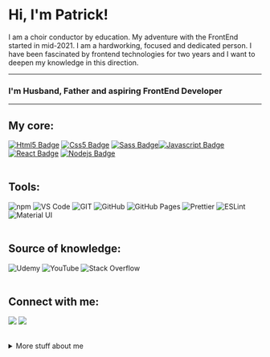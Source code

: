 # Hi, I'm Patrick! 

I am a choir conductor by education. My adventure with the FrontEnd started in mid-2021. I am a hardworking, focused and dedicated person.  I have been fascinated by frontend technologies for two years and I want to deepen my knowledge in this direction.

---
### I'm Husband, Father and aspiring FrontEnd Developer
---

## My core:

 
[![Html5 Badge](https://img.shields.io/badge/-Html5-e34c26?style=for-the-badge&labelColor=black&logo=html5&logoColor=e34c26)](#) [![Css5 Badge](https://img.shields.io/badge/-Css3-2965f1?style=for-the-badge&labelColor=black&logo=css3&logoColor=2965f1)](#)  [![Sass Badge](https://img.shields.io/badge/-sass-c69?style=for-the-badge&labelColor=black&logo=sass&logoColor=c69)](#)[![Javascript Badge](https://img.shields.io/badge/-Javascript-F0DB4F?style=for-the-badge&labelColor=black&logo=javascript&logoColor=F0DB4F)](#)  [![React Badge](https://img.shields.io/badge/-React-61DBFB?style=for-the-badge&labelColor=black&logo=react&logoColor=61DBFB)](#) [![Nodejs Badge](https://img.shields.io/badge/-Nodejs-3C873A?style=for-the-badge&labelColor=black&logo=node.js&logoColor=3C873A)](#) 
<br>
<br>

## Tools:

<img alt="npm" src="https://img.shields.io/badge/-NPM-CB3837?style=for-the-badge&logo=npm&logoColor=white" /> <img alt="VS Code" src="https://img.shields.io/badge/-Visual%20Studio%20Code-23A9F2?style=for-the-badge&logo=Visual%20Studio%20Code&logoColor=white"/> <img alt="GIT" src="https://img.shields.io/badge/-Git-F05032?style=for-the-badge&logo=git&logoColor=white" /> <img alt="GitHub" src="https://img.shields.io/badge/-Github-181717?style=for-the-badge&logo=GitHub&logoColor=white"/> <img alt="GitHub Pages" src="https://img.shields.io/badge/GitHub%20Pages-327FC7.svg?style=for-the-badge&logo=github&logoColor=white"/> <img alt="Prettier" src="https://img.shields.io/badge/-Prettier-F7B93E?style=for-the-badge&logo=prettier&logoColor=white" /> <img alt="ESLint" src="https://img.shields.io/badge/-ESLint-4B32C3?style=for-the-badge&logo=ESLint&logoColor=white"/> <img alt="Material UI" src="https://img.shields.io/badge/Material%20UI-007FFF?style=for-the-badge&logo=mui&logoColor=white"/>
<br>
<br>

## Source of knowledge:

<img alt="Udemy" src="https://img.shields.io/badge/Udemy-7209b7?style=for-the-badge&logo=Udemy&logoColor=white"/> <img alt="YouTube" src="https://img.shields.io/badge/YouTube-FF0000?style=for-the-badge&logo=youtube&logoColor=white"/> <img alt="Stack Overflow" src="https://img.shields.io/badge/-Stack%20Overflow-FE7A16?style=for-the-badge&logo=ESLint&logoColor=white"/>
<br>
<br>

## Connect with me:


  <a href="mailto:patryk.kobylarczyk@gmail.com?subject=[GitHub]%20🔥%20Message%20title&body=Hello%2C%0AYour%20message%20here..."><img src="https://img.shields.io/badge/e‑mail-D14836.svg?style=for-the-badge&logo=GMail&logoColor=white"/></a> <a href="https://www.linkedin.com/in/patrykkobylarczyk//"><img src="https://img.shields.io/badge/linkedin-0077B5.svg?style=for-the-badge&logo=linkedin&logoColor=white"/></a>

<br >
<details>
<summary>
  More stuff about me
</summary>

<br >


### My interests?
<br >
<a href='https://zirkelstudio.de/'><img alt="Real estate photography" src="https://img.shields.io/badge/-Real estate photography => click-0a9396?style=for-the-badge" /></a>
<img alt="Playing a Guitar & Piano" src="https://img.shields.io/badge/-Playing the Guitar & Piano-94d2bd?style=for-the-badge" /> <img alt="running" src="https://img.shields.io/badge/-running-e9d8a6?style=for-the-badge" /> <img alt="healthy lifestyle" src="https://img.shields.io/badge/-healthy lifestyle-ee9b00?style=for-the-badge" /> <img alt="Football" src="https://img.shields.io/badge/-Football-ca6702?style=for-the-badge" /> <img alt="Technologies" src="https://img.shields.io/badge/-Technologies-bb3e03?style=for-the-badge" /> <img alt="Football" src="https://img.shields.io/badge/-Football-ae2012?style=for-the-badge" />

<br >

### What I love?
<img alt="My family" src="https://img.shields.io/badge/-My family-e63946?style=for-the-badge" /> <img alt="Coffee" src="https://img.shields.io/badge/-Coffee-bc6c25?style=for-the-badge" />

<br >

### Am I famous?


<img src="https://komarev.com/ghpvc/?username=PatrykKobylarczyk&style=for-the-badge&color=90a955"/>
<br >
<br >

### Not really😁


